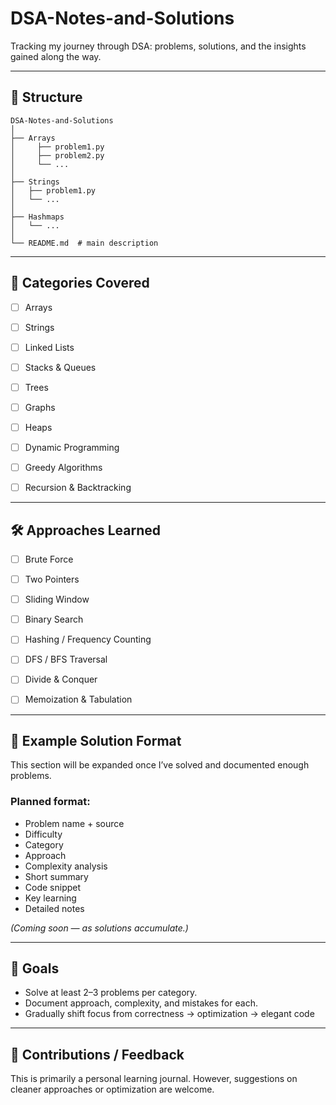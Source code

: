# DSA-Notes-and-Solutions
Tracking my journey through DSA: problems, solutions, and the insights gained along the way.


---
## 📂 Structure
```
DSA-Notes-and-Solutions
│
├── Arrays
│     ├── problem1.py
│     ├── problem2.py
│     └── ...
│
├── Strings
│   ├── problem1.py
│   └── ...
│
├── Hashmaps
│   └── ...
│
└── README.md  # main description
```

---
## 📂 Categories Covered
- [ ] Arrays
- [ ] Strings
- [ ] Linked Lists
- [ ] Stacks & Queues
- [ ] Trees
- [ ] Graphs
- [ ] Heaps
- [ ] Dynamic Programming
- [ ] Greedy Algorithms
- [ ] Recursion & Backtracking


---
## 🛠️ Approaches Learned
- [ ] Brute Force
- [ ] Two Pointers
- [ ] Sliding Window
- [ ] Binary Search
- [ ] Hashing / Frequency Counting
- [ ] DFS / BFS Traversal
- [ ] Divide & Conquer
- [ ] Memoization & Tabulation


---
## 📝 Example Solution Format

This section will be expanded once I’ve solved and documented enough problems.

### Planned format:

- Problem name + source
- Difficulty
- Category
- Approach
- Complexity analysis
- Short summary
- Code snippet
- Key learning
- Detailed notes

*(Coming soon — as solutions accumulate.)*

---
## 🎯 Goals

- Solve at least 2–3 problems per category.
- Document approach, complexity, and mistakes for each.
- Gradually shift focus from correctness → optimization → elegant code

---
## 🤝 Contributions / Feedback

This is primarily a personal learning journal. However, suggestions on cleaner approaches or optimization are welcome.
